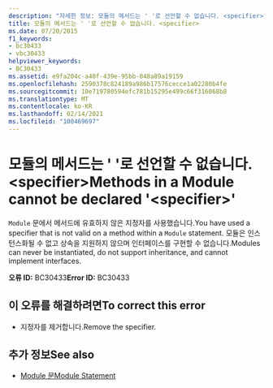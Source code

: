 ```yaml
---
description: "자세한 정보: 모듈의 메서드는 ' '로 선언할 수 없습니다. <specifier>"
title: 모듈의 메서드는 ' '로 선언할 수 없습니다. <specifier>
ms.date: 07/20/2015
f1_keywords:
- bc30433
- vbc30433
helpviewer_keywords:
- BC30433
ms.assetid: e9fa204c-a40f-439e-95bb-048a89a19159
ms.openlocfilehash: 2590378c824189a986b17576cecce1a02280b4fe
ms.sourcegitcommit: 10e719780594efc781b15295e499c66f316068b8
ms.translationtype: MT
ms.contentlocale: ko-KR
ms.lasthandoff: 02/14/2021
ms.locfileid: "100469697"
---
```

# <a name="methods-in-a-module-cannot-be-declared-specifier"></a><span data-ttu-id="9621d-103">모듈의 메서드는 ' '로 선언할 수 없습니다. \<specifier></span><span class="sxs-lookup"><span data-stu-id="9621d-103">Methods in a Module cannot be declared '\<specifier>'</span></span>

<span data-ttu-id="9621d-104">`Module` 문에서 메서드에 유효하지 않은 지정자를 사용했습니다.</span><span class="sxs-lookup"><span data-stu-id="9621d-104">You have used a specifier that is not valid on a method within a `Module` statement.</span></span> <span data-ttu-id="9621d-105">모듈은 인스턴스화될 수 없고 상속을 지원하지 않으며 인터페이스를 구현할 수 없습니다.</span><span class="sxs-lookup"><span data-stu-id="9621d-105">Modules can never be instantiated, do not support inheritance, and cannot implement interfaces.</span></span>  
  
 <span data-ttu-id="9621d-106">**오류 ID:** BC30433</span><span class="sxs-lookup"><span data-stu-id="9621d-106">**Error ID:** BC30433</span></span>  
  
## <a name="to-correct-this-error"></a><span data-ttu-id="9621d-107">이 오류를 해결하려면</span><span class="sxs-lookup"><span data-stu-id="9621d-107">To correct this error</span></span>  
  
- <span data-ttu-id="9621d-108">지정자를 제거합니다.</span><span class="sxs-lookup"><span data-stu-id="9621d-108">Remove the specifier.</span></span>  
  
## <a name="see-also"></a><span data-ttu-id="9621d-109">추가 정보</span><span class="sxs-lookup"><span data-stu-id="9621d-109">See also</span></span>

- [<span data-ttu-id="9621d-110">Module 문</span><span class="sxs-lookup"><span data-stu-id="9621d-110">Module Statement</span></span>](../language-reference/statements/module-statement.md)
